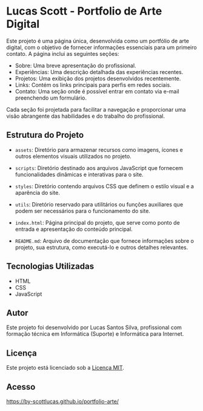 # Lucas Scott - Portfolio de Arte Digital

Este projeto é uma página única, desenvolvida como um portfólio de arte digital, com o objetivo de fornecer informações essenciais para um primeiro contato. A página inclui as seguintes seções:

* Sobre: Uma breve apresentação do profissional.
* Experiências: Uma descrição detalhada das experiências recentes.
* Projetos: Uma exibição dos projetos desenvolvidos recentemente.
* Links: Contém os links principais para perfis em redes sociais.
* Contato: Uma seção onde é possível entrar em contato via e-mail preenchendo um formulário.

Cada seção foi projetada para facilitar a navegação e proporcionar uma visão abrangente das habilidades e do trabalho do profissional.

## Estrutura do Projeto

- `assets`: Diretório para armazenar recursos como imagens, ícones e outros elementos visuais utilizados no projeto.

- `scripts`: Diretório destinado aos arquivos JavaScript que fornecem funcionalidades dinâmicas e interativas para o site.

- `styles`: Diretório contendo arquivos CSS que definem o estilo visual e a aparência do site.

- `utils`: Diretório reservado para utilitários ou funções auxiliares que podem ser necessários para o funcionamento do site.

- `index.html`: Página principal do projeto, que serve como ponto de entrada e apresentação do conteúdo principal.

- `README.md`: Arquivo de documentação que fornece informações sobre o projeto, sua estrutura, como executá-lo e outros detalhes relevantes.

## Tecnologias Utilizadas

- HTML
- CSS
- JavaScript

## Autor

Este projeto foi desenvolvido por Lucas Santos Silva, profissional com formação técnica em Informática (Suporte) e Informática para Internet.


## Licença

Este projeto está licenciado sob a [Licença MIT](./LICENSE).


## Acesso

https://by-scottlucas.github.io/portfolio-arte/

